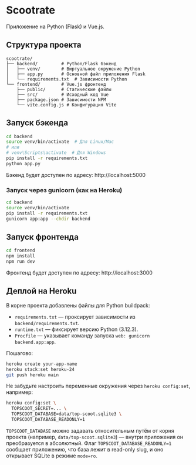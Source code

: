 # Scootrate

Приложение на Python (Flask) и Vue.js.

## Структура проекта

```
scootrate/
├── backend/         # Python/Flask бэкенд
│   ├── venv/        # Виртуальное окружение Python
│   ├── app.py       # Основной файл приложения Flask
│   └── requirements.txt  # Зависимости Python
└── frontend/        # Vue.js фронтенд
    ├── public/      # Статические файлы
    ├── src/         # Исходный код Vue
    ├── package.json # Зависимости NPM
    └── vite.config.js # Конфигурация Vite
```

## Запуск бэкенда

```bash
cd backend
source venv/bin/activate  # Для Linux/Mac
# или
# venv\Scripts\activate  # Для Windows
pip install -r requirements.txt
python app.py
```

Бэкенд будет доступен по адресу: http://localhost:5000

### Запуск через gunicorn (как на Heroku)

```bash
cd backend
source venv/bin/activate
pip install -r requirements.txt
gunicorn app:app --chdir backend
```

## Запуск фронтенда

```bash
cd frontend
npm install
npm run dev
```

Фронтенд будет доступен по адресу: http://localhost:3000

## Деплой на Heroku

В корне проекта добавлены файлы для Python buildpack:

- `requirements.txt` — проксирует зависимости из `backend/requirements.txt`.
- `runtime.txt` — фиксирует версию Python (3.12.3).
- `Procfile` — указывает команду запуска `web: gunicorn backend.app:app`.

Пошагово:

```bash
heroku create your-app-name
heroku stack:set heroku-24
git push heroku main
```

Не забудьте настроить переменные окружения через `heroku config:set`, например:

```bash
heroku config:set \
  TOPSCOOT_SECRET=... \
  TOPSCOOT_DATABASE=data/top-scoot.sqlite3 \
  TOPSCOOT_DATABASE_READONLY=1
```

`TOPSCOOT_DATABASE` можно задавать относительным путём от корня проекта (например, `data/top-scoot.sqlite3`) — внутри приложения он преобразуется в абсолютный. Флаг `TOPSCOOT_DATABASE_READONLY=1` сообщает приложению, что база лежит в read-only slug, и оно открывает SQLite в режиме `mode=ro`.

